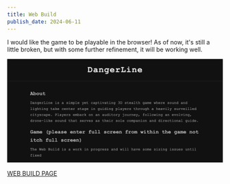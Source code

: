 ```yaml
---
title: Web Build
publish_date: 2024-06-11
---
```


I would like the game to be playable in the browser! As of now, it's still a little broken, but with some further refinement, it will be working well.


![Photo N/A](./img/WebBuild.png)



[WEB BUILD PAGE](https://dangerline-web.deno.dev/)


